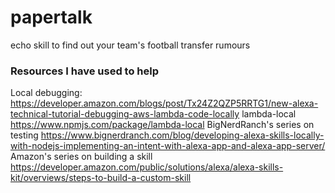 # papertalk
echo skill to find out your team's football transfer rumours

### Resources I have used to help
Local debugging: https://developer.amazon.com/blogs/post/Tx24Z2QZP5RRTG1/new-alexa-technical-tutorial-debugging-aws-lambda-code-locally
lambda-local
https://www.npmjs.com/package/lambda-local
BigNerdRanch's series on testing
https://www.bignerdranch.com/blog/developing-alexa-skills-locally-with-nodejs-implementing-an-intent-with-alexa-app-and-alexa-app-server/
Amazon's series on building a skill
https://developer.amazon.com/public/solutions/alexa/alexa-skills-kit/overviews/steps-to-build-a-custom-skill

